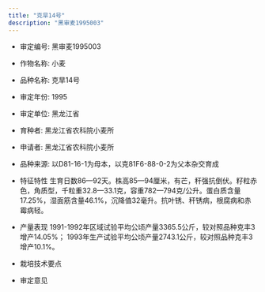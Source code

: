 ```yaml
---
title: "克旱14号"
description: "黑审麦1995003"
---
```

* 审定编号:  黑审麦1995003

*  作物名称:  小麦

*  品种名称:  克旱14号

*  审定年份:  1995

*  审定单位:  黑龙江省

* 育种者:  黑龙江省农科院小麦所

*  申请者:  黑龙江省农科院小麦所

*  品种来源:  以D81-16-1为母本，以克81F6-88-0-2为父本杂交育成

*  特征特性
生育日数86—92天。株高85—94厘米，有芒，秆强抗倒伏。籽粒赤色，角质型，千粒重32.8—33.1克，容重782—794克/公升。蛋白质含量17.25%，湿面筋含量46.1%，沉降值32毫升。抗叶锈、秆锈病，根腐病和赤霉病轻。

*  产量表现
1991-1992年区域试验平均公顷产量3365.5公斤，较对照品种克丰3增产14.05%； 1993年生产试验平均公顷产量2743.1公斤，较对照品种克丰3增产10.1%。

*  栽培技术要点


*  审定意见

